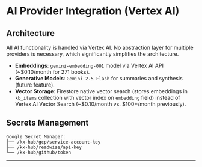 # AI Provider Integration (Vertex AI)

## Architecture

All AI functionality is handled via Vertex AI. No abstraction layer for multiple providers is necessary, which significantly simplifies the architecture.

- **Embeddings**: `gemini-embedding-001` model via Vertex AI API (~$0.10/month for 271 books).
- **Generative Models**: `Gemini 2.5 Flash` for summaries and synthesis (future feature).
- **Vector Storage**: Firestore native vector search (stores embeddings in `kb_items` collection with vector index on `embedding` field) instead of Vertex AI Vector Search (~$0.10/month vs. $100+/month previously).

## Secrets Management

```
Google Secret Manager:
├── /kx-hub/gcp/service-account-key
├── /kx-hub/readwise/api-key
└── /kx-hub/github/token
```

---
